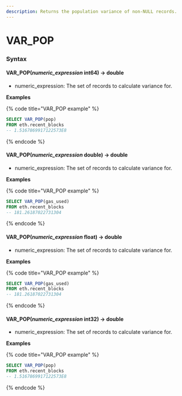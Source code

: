 ```yaml
---
description: Returns the population variance of non-NULL records.
---
```


# VAR\_POP

### Syntax <a href="#syntax" id="syntax"></a>

#### VAR\_POP(_numeric\_expression_ int64) → double <a href="#var_popnumeric_expression-int64--double" id="var_popnumeric_expression-int64--double"></a>

* numeric\_expression: The set of records to calculate variance for.

**Examples**

{% code title="VAR_POP example" %}
```sql
SELECT VAR_POP(pop) 
FROM eth.recent_blocks
-- 1.5167869917122573E8
```
{% endcode %}

#### VAR\_POP(_numeric\_expression_ double) → double <a href="#var_popnumeric_expression-double--double" id="var_popnumeric_expression-double--double"></a>

* numeric\_expression: The set of records to calculate variance for.

**Examples**

{% code title="VAR_POP example" %}
```sql
SELECT VAR_POP(gas_used) 
FROM eth.recent_blocks
-- 181.26187022731304
```
{% endcode %}

#### VAR\_POP(_numeric\_expression_ float) → double <a href="#var_popnumeric_expression-float--double" id="var_popnumeric_expression-float--double"></a>

* numeric\_expression: The set of records to calculate variance for.

**Examples**

{% code title="VAR_POP example" %}
```sql
SELECT VAR_POP(gas_used) 
FROM eth.recent_blocks
-- 181.26187022731304
```
{% endcode %}

#### VAR\_POP(_numeric\_expression_ int32) → double <a href="#var_popnumeric_expression-int32--double" id="var_popnumeric_expression-int32--double"></a>

* numeric\_expression: The set of records to calculate variance for.

**Examples**

{% code title="VAR_POP example" %}
```sql
SELECT VAR_POP(pop) 
FROM eth.recent_blocks
-- 1.5167869917122573E8
```
{% endcode %}
